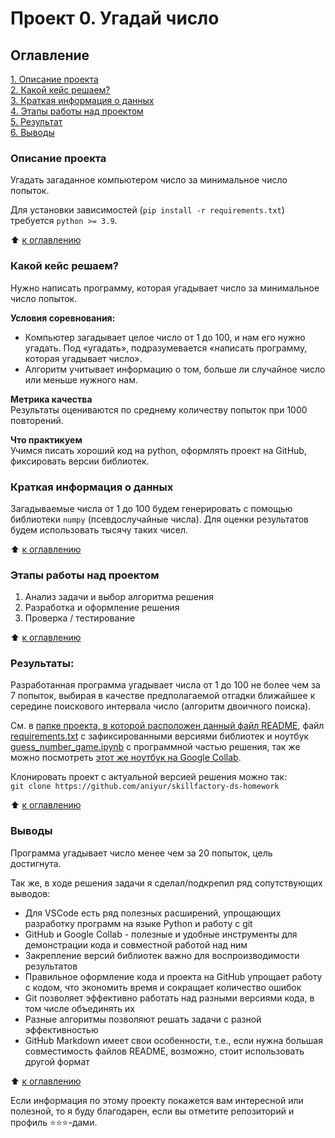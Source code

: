 # Проект 0. Угадай число


## Оглавление  

[1. Описание проекта](#описание-проекта)  
[2. Какой кейс решаем?](#какой-кейс-решаем)  
[3. Краткая информация о данных](#краткая-информация-о-данных)  
[4. Этапы работы над проектом](#этапы-работы-над-проектом)  
[5. Результат](#результаты)    
[6. Выводы](#выводы) 


### Описание проекта    

Угадать загаданное компьютером число за минимальное число попыток.

Для установки зависимостей (`pip install -r requirements.txt`)
требуется `python >= 3.9`.

:arrow_up: [к оглавлению](#оглавление)


### Какой кейс решаем?    

Нужно написать программу, которая угадывает число за минимальное число
попыток.

**Условия соревнования:**  
- Компьютер загадывает целое число от 1 до 100, и нам его нужно угадать.
  Под «угадать», подразумевается «написать программу,
  которая угадывает число».
- Алгоритм учитывает информацию о том, больше ли случайное число или
  меньше нужного нам.

**Метрика качества**     
Результаты оцениваются по среднему количеству попыток при 1000
повторений.

**Что практикуем**     
Учимся писать хороший код на python, оформлять проект на GitHub,
фиксировать версии библиотек.


### Краткая информация о данных

Загадываемые числа от 1 до 100 будем генерировать с помощью библиотеки
`numpy` (псевдослучайные числа). Для оценки результатов будем
использовать тысячу таких чисел.
  
:arrow_up: [к оглавлению](#оглавление)


### Этапы работы над проектом  

1. Анализ задачи и выбор алгоритма решения
2. Разработка и оформление решения
3. Проверка / тестирование

:arrow_up: [к оглавлению](#оглавление)


### Результаты:  

Разработанная программа угадывает числа от 1 до 100 не более чем за
7 попыток, выбирая в качестве предполагаемой отгадки ближайшее
к середине поискового интервала число (алгоритм двоичного поиска).

См. в [папке проекта, в которой расположен данный файл README](./),
файл [requirements.txt](./requirements.txt) с зафиксированными 
версиями библиотек и 
ноутбук [guess_number_game.ipynb](./guess_number_game.ipynb)
с программной частью решения, 
так же можно посмотреть [этот же ноутбук на Google Collab](
https://colab.research.google.com/github/aniyur/skillfactory-ds-homework/blob/main/project_0/guess_number_game.ipynb).

Клонировать проект с актуальной версией решения можно так:  
`git clone https://github.com/aniyur/skillfactory-ds-homework`

:arrow_up: [к оглавлению](#оглавление)


### Выводы

Программа угадывает число менее чем за 20 попыток, цель достигнута.

Так же, в ходе решения задачи я сделал/подкрепил ряд сопутствующих
выводов:

- Для VSCode есть ряд полезных расширений, упрощающих разработку
  программ на языке Python и работу с git
- GitHub и Google Collab - полезные и удобные инструменты для
  демонстрации кода и совместной работой над ним
- Закрепление версий библиотек важно для воспроизводимости результатов
- Правильное оформление кода и проекта на GitHub упрощает работу с
  кодом, что экономить время и сокращает количество ошибок
- Git позволяет эффективно работать над разными версиями кода,
  в том числе объединять их
- Разные алгоритмы позволяют решать задачи с разной эффективностью
- GitHub Markdown имеет свои особенности, т.е., если нужна большая
  совместимость файлов README, возможно, стоит использовать другой
  формат

:arrow_up: [к оглавлению](#оглавление)


Если информация по этому проекту покажется вам интересной или полезной,
то я буду благодарен, если вы отметите репозиторий и профиль
⭐️⭐️⭐️-дами.
